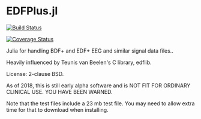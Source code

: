 # EDFPlus.jl

[![Build Status](https://travis-ci.org/wherrera10/EDFPlus.svg?branch=master)](https://travis-ci.org/wherrera10/EDFPlus)

[![Coverage Status](https://coveralls.io/repos/github/wherrera10/EDFPlus/badge.svg?branch=master)](https://coveralls.io/github/wherrera10/EDFPlus?branch=master)

Julia for handling BDF+ and EDF+ EEG and similar signal data files..

Heavily influenced by Teunis van Beelen's C library, edflib.

License: 2-clause BSD.

As of 2018, this is still early alpha software and is NOT FIT FOR ORDINARY CLINICAL USE. YOU HAVE BEEN WARNED.

Note that the test files include a 23 mb test file. You may need to allow extra time for that to download when installing.
